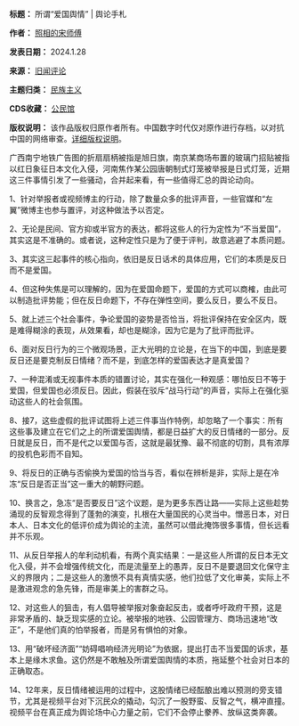 

**标题：** 所谓“爱国舆情” | 舆论手札  

**作者：** [照相的宋师傅](https://chinadigitaltimes.net/space/照相的宋师傅)  

**发表日期：** 2024.1.28  

**来源：** [旧闻评论](https://web.archive.org/web/https://mp.weixin.qq.com/s/NtsP736n3SaizhGGlTOlmg)  

**主题归类：** [民族主义](https://chinadigitaltimes.net/space/民族主义)  

**CDS收藏：** [公民馆](https://chinadigitaltimes.net/space/%E5%85%AC%E6%B0%91%E9%A6%86)  

**版权说明：** 该作品版权归原作者所有。中国数字时代仅对原作进行存档，以对抗中国的网络审查。[详细版权说明](https://chinadigitaltimes.net/chinese/copyright)。


广西南宁地铁广告图的折扇扇柄被指是旭日旗，南京某商场布置的玻璃门招贴被指以红日象征日本文化入侵，河南焦作某公园唐朝制式灯笼被举报是日式灯笼，近期这三件事情引发了一些骚动，合并起来看，有一些值得汇总的舆论动向。


1、针对举报者或视频博主的行动，除了数量众多的批评声音，一些官媒和“左翼”微博主也参与置评，对这种做法予以否定。


2、无论是民间、官方抑或半官方的表达，都将这些人的行为定性为“不当爱国”，其实这是不准确的。或者说，这种定性只是为了便于评判，故意逃避了本质问题。


3、其实这三起事件的核心指向，依旧是反日话术的具体应用，它们的本质是反日而不是爱国。


4、但这种失焦是可以理解的，因为在爱国命题下，爱国的方式可以商榷，由此可以制造批评势能；但在反日命题下，不存在弹性空间，要么反日，要么不反日。


5、就上述三个社会事件，争论爱国的姿势是否恰当，将批评保持在安全区内，既是难得糊涂的表现，从效果看，却也是糊涂，因为它是为了批评而批评。


6、面对反日行为的三个微观场景，正大光明的立论是，在当下的中国，到底是要反日还是要克制反日情绪？而不是，到底怎样的爱国表达才是真爱国？


7、一种混淆或无视事件本质的错置讨论，其实在强化一种观感：哪怕反日不等于爱国，但爱国也必须反日。因此，假装在驳斥“战马行动”的声音，实际上在强化驱动这些人的社会氛围。


8、接7，这些虚假的批评试图将上述三件事当作特例，却忽略了一个事实：所有这些事及建立在它们之上的所谓爱国舆情，都是日益扩大的反日情绪的一部分。反日就是反日，而不是代之以爱国与否，这就是最犹豫、最不彻底的切割，具有浓厚的投机色彩而不自知。


9、将反日的正确与否偷换为爱国的恰当与否，看似在辨析是非，实际上是在冷冻“反日是否正当”这一重大的朝野问题。


10、换言之，急冻“是否要反日”这个议题，是为更多东西让路——实际上这些趁势涌现的反智观念得到了蓬勃的演变，扎根在大量国民的心灵当中。憎恶日本，对日本人、日本文化的低评价成为舆论的主流，虽然可以借此掩饰很多事情，但长远看并不乐观。


11、从反日举报人的牟利动机看，有两个真实结果：一是这些人所谓的反日本无文化入侵，并不会增强传统文化，而是流量至上的愚弄，反日不是要退回文化保守主义的界限内；二是这些人的激愤不具有真情实感，他们拉低了文化审美，实际上不是激进观念的急先锋，而是审美上的害群之马。


12、对这些人的狙击，有人倡导被举报对象奋起反击，或者呼吁政府干预，这是非常矛盾的、缺乏现实感的立论。被举报的地铁、公园管理方、商场迅速地“改正”，不是他们真的怕举报者，而是另有惧怕的对象。


13、用“破坏经济面”“妨碍唱响经济光明论”为依据，提出打击不当爱国的诉求，基本上是缘木求鱼。这仍然是不敢触及所谓爱国舆情的本质，拖延整个社会对日本的正确取态。


14、12年来，反日情绪被运用的过程中，这股情绪已经酝酿出难以预测的旁支错节，尤其是视频平台对下沉民众的撬动，勾沉了一股野蛮、反智之气，横冲直撞。视频平台在真正成为舆论场中心力量之前，它们不会停止豢养、放纵这类奔袭。

